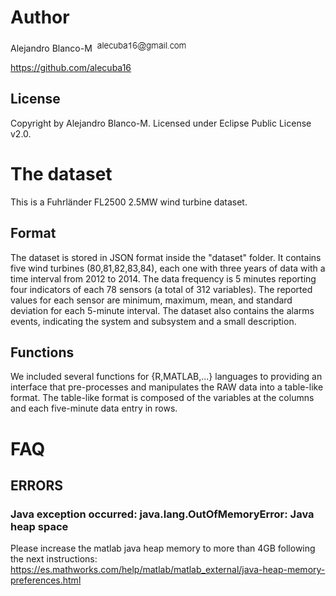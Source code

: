 # Author
Alejandro Blanco-M ![email](https://raw.githubusercontent.com/alecuba16/profile/main/email.jpg)

<https://github.com/alecuba16>



## License
Copyright by Alejandro Blanco-M. Licensed under Eclipse Public License v2.0.

# The dataset
This is a Fuhrländer FL2500 2.5MW wind turbine dataset.

## Format
The dataset is stored in JSON format inside the "dataset" folder. It contains five wind turbines (80,81,82,83,84), each one with three years of data with a time interval from 2012 to 2014. The data frequency is 5 minutes reporting four indicators of each 78 sensors (a total of 312 variables). The reported values for each sensor are minimum, maximum, mean, and standard deviation for each 5-minute interval. The dataset also contains the alarms events, indicating the system and subsystem and a small description.

## Functions
We included several functions for {R,MATLAB,...} languages to providing an interface that pre-processes and manipulates the RAW data into a table-like format.
The table-like format is composed of the variables at the columns and each five-minute data entry in rows. 


# FAQ
## ERRORS
### Java exception occurred: java.lang.OutOfMemoryError: Java heap space
Please increase the matlab java heap memory to more than 4GB following the next instructions:
https://es.mathworks.com/help/matlab/matlab_external/java-heap-memory-preferences.html
